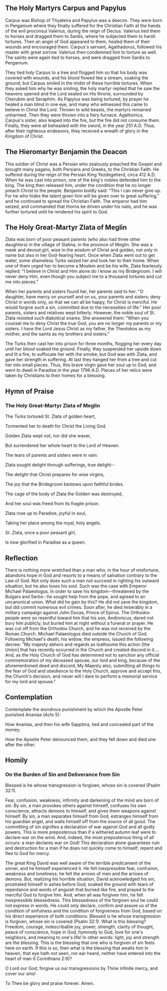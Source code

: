 ## The Holy Martyrs Carpus and Papylus

Carpus was Bishop of Thyateira and Papylus was a deacon. They were born in Pergamum where they finally suffered for the Christian Faith at the hands of the evil proconsul Valerius, during the reign of Decius. Valerius tied them to horses and dragged them to Sardis, where he subjected them to harsh tortures. Then an angel of God appeared to them, healed them of their wounds and encouraged them. Carpus's servant, Agathadorus, followed his master with great sorrow. Valerius then condemned him to torture as well. The saints were again tied to horses, and were dragged from Sardis to Pergamum. 

They tied holy Carpus to a tree and flogged him so that his body was covered with wounds, and his blood flowed like a stream, soaking the ground; but Carpus smiled in the midst of these horrible tortures. When they asked him why he was smiling, the holy martyr replied that he saw the heavens opened and the Lord seated on His throne, surrounded by Cherubim and Seraphim. As Papylus was being tortured, by prayer he healed a man blind in one eye, and many who witnessed this came to believe in Christ the Lord. Thrown to wild beasts, the martyrs remained unharmed. Then they were thrown into a fiery furnace. Agathonica, Carpus's sister, also leaped into the fire, but the fire did not consume them. Finally, they were all beheaded with the sword, in the year 251 A.D. Thus, after their righteous endeavors, they received a wreath of glory in the Kingdom of Christ.

## The Hieromartyr Benjamin the Deacon

This soldier of Christ was a Persian who zealously preached the Gospel and brought many pagans, both Persians and Greeks, to the Christian Faith. He suffered during the reign of the Persian King Yezdegeherd, circa 412 A.D. When he was cast into prison, one of the king's nobles defended him to the king. The king then released him, under the condition that he no longer preach Christ to the people. Benjamin boldly said: "This I can never give up. For he who hides the talent given him will be given over to great suffering," and he continued to spread the Christian Faith. The emperor had him seized, and commanded that thorns be driven under his nails, and he was further tortured until he rendered his spirit to God.

## The Holy Great-Martyr Zlata of Meglin

Zlata was born of poor peasant parents (who also had three other daughters) in the village of Slatina, in the province of Meglin. She was a meek and devout girl, wise in the wisdom of Christ and golden, not only in name but also in her God-fearing heart. Once when Zlata went out to get water, some shameless Turks seized her and took her to their home. When one of them urged her to become a Moslem and be his wife, Zlata fearlessly replied: "I believe in Christ and Him alone do I know as my Bridegroom. I will never deny Him, even though you subject me to a thousand tortures and cut me into pieces." 

When her parents and sisters found her, her parents said to her: "O daughter, have mercy on yourself and on us, your parents and sisters; deny Christ in words only, so that we can all be happy, for Christ is merciful. He would forgive such a sin, committed due to the necessities of life." Her poor parents, sisters and relatives wept bitterly. However, the noble soul of St. Zlata resisted such diabolical snares. She answered them: "When you counsel me to deny Christ the true God, you are no longer my parents or my sisters. I have the Lord Jesus Christ as my father, the Theotokos as my mother, and the saints as my brothers and sisters." 

The Turks then cast her into prison for three months, flogging her every day until her blood soaked the ground. Finally, they suspended her upside down and lit a fire, to suffocate her with the smoke; but God was with Zlata, and gave her strength in suffering. At last they hanged her from a tree and cut her into small pieces. Thus, this brave virgin gave her soul up to God, and went to dwell in Paradise in the year 1796 A.D. Pieces of her relics were taken by Christians to their homes for a blessing. 

## Hymn of Praise

### The Holy Great-Martyr Zlata of Meglin

The Turks tortured St. Zlata of golden heart, 

Tormented her to death for Christ the Living God. 

Golden Zlata wept not, nor did she waver, 

But surrendered her whole heart to the Lord of Heaven. 

The tears of parents and sisters were in vain: 

Zlata sought delight through sufferings, true delight-- 

The delight that Christ prepares for wise virgins, 

The joy that the Bridegroom bestows upon faithful brides. 

The cage of the body of Zlata the Golden was destroyed, 

And her soul was freed from its fragile prison. 

Zlata rose up to Paradise, joyful in soul, 

Taking her place among the royal, holy angels. 

St. Zlata, once a poor peasant girl, 

Is now glorified in Paradise as a queen. 

## Reflection

There is nothing more wretched than a man who, in the hour of misfortune, abandons hope in God and resorts to a means of salvation contrary to the Law of God. Not only does such a man not succeed in righting his outward situation, but he also loses his soul. Such was the case with Emperor Michael Palaeologus. In order to save his kingdom--threatened by the Bulgars and Serbs--he sought help from the pope, and agreed to an uncanonical union. What did he gain by this? He did not save the kingdom, but did commit numerous evil crimes. Soon after, he died miserably in a military campaign against John Ducas, Prince of Epirus. The Orthodox people were so resentful toward him that his son, Andronicus, dared not bury him publicly, but buried him at night without a funeral or prayer. He was cut off from the Orthodox Church, and he was not received by the Roman Church. Michael Palaeologus died outside the Church of God. Following Michael's death, his widow, the empress, issued the following decree: "My majesty abhors and regards as loathsome this action [the Union] that has recently occurred in the Church and created discord in it…. And, as the Holy Church of God has determined not to sanction any official commemoration of my deceased spouse, our lord and king, because of the aforementioned deed and discord, My Majesty also, submitting all things to the fear of God and obedience to the Holy Church, approve and accept this, the Church's decision, and never will I dare to perform a memorial service for my lord and spouse."

## Contemplation

Contemplate the wondrous punishment by which the Apostle Peter punished Ananias (Acts 5): 

How Ananias, and then his wife Sapphira, lied and concealed part of the money; 

How the Apostle Peter denounced them, and they fell down and died one after the other.

## Homily

### On the Burden of Sin and Deliverance from Sin

Blessed is he whose transgression is forgiven, whose sin is covered (Psalm 32:1). 

Fear, confusion, weakness, infirmity and darkening of the mind are born of sin. By sin, a man provokes others against himself, confuses his own conscience, attracts demons to himself, and gives them weapons against himself. By sin, a man separates himself from God, estranges himself from his guardian angel, and walls himself off from the source of all good. The committing of sin signifies a declaration of war against God and all godly powers. This is more preposterous than if a withered autumn leaf were to declare war on the wind. And, indeed, the most preposterous thing of all occurs: a man declares war on God! This declaration alone guarantees ruin and destruction for a man if he does not quickly come to himself, repent and flee to God for mercy.

The great King David was well aware of the terrible predicament of the sinner, and he himself experienced it. He felt inexpressible fear, confusion, weakness and loneliness; he felt the arrows of men and the arrows of demons. But, realizing his horrible situation, David acknowledged his sin, prostrated himself in ashes before God, soaked the ground with tears of repentance and words of anguish that burned like fire, and prayed to the merciful God to forgive him. And, when all was forgiven him, he felt inexpressible blessedness. This blessedness of the forgiven soul he could not express in words. He could only declare, confirm and assure us of the condition of sinfulness and the condition of forgiveness from God, based on his direct experience of both conditions: Blessed is he whose transgression is forgiven, whose sin is covered (Psalm 32:1). What is this blessing? Freedom, courage, indescribable joy, power, strength, clarity of thought, peace of conscience, hope in God, hymnody to God, love for one's neighbors, and meaning to one's life! In other words: light, joy and strength are the blessing. This is the blessing that one who is forgiven of sin feels here on earth. If this is so, then what is the blessing that awaits him in heaven, that eye hath not seen, nor ear heard, neither have entered into the heart of man (I Corinthians 2:9)?

O Lord our God, forgive us our transgressions by Thine infinite mercy, and cover our sins!

To Thee be glory and praise forever. Amen.
